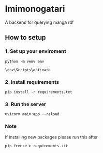 # Imimonogatari
A backend for querying manga rdf

## How to setup
### 1. Set up your enviroment
```
python -m venv env

\env\Scripts\activate
```

### 2. Install requirements
```
pip install -r requirements.txt
```

### 3. Run the server
```
uvicorn main:app --reload
```

### Note
If installing new packages please run this after
```
pip freeze > requirements.txt
```
